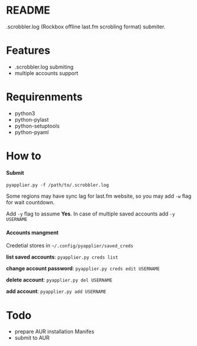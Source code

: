 # README

.scrobbler.log (Rockbox offline last.fm scrobling format) submiter.

# Features

  - .scrobbler.log submiting
  - multiple accounts support

# Requirenments

 - python3
 - python-pylast
 - python-setuptools
 - python-pyaml

# How to

#### Submit

```pyapplier.py -f /path/to/.scrobbler.log```

Some regions may have sync lag for last.fm website, so you may add ```-w``` flag for wait countdown.

Add ```-y``` flag to assume **Yes**. In case of multiple saved accounts add ```-y USERNAME``` 

#### Accounts mangment

Credetial stores in ```~/.config/pyapplier/saved_creds```

**list saved accounts**: ```pyapplier.py creds list```

**change account password**: ```pyapplier.py creds edit USERNAME```

**delete account**: ```pyapplier.py del USERNAME```

**add account**: ```pyapplier.py add USERNAME```

# Todo

 - prepare AUR installation Manifes
 - submit to AUR
